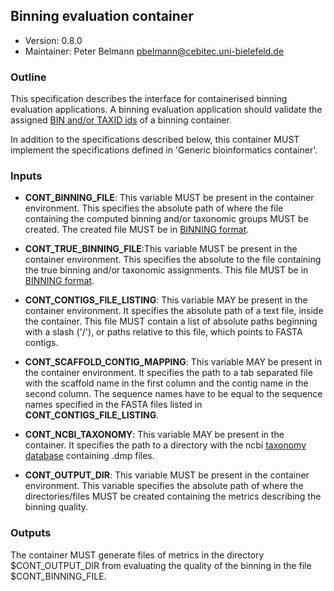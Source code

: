## Binning evaluation container

 * Version:    0.8.0
 * Maintainer: Peter Belmann <pbelmann@cebitec.uni-bielefeld.de>

### Outline

This specification describes the interface for containerised binning evaluation applications. 
A binning evaluation application should validate the assigned [BIN and/or TAXID ids](https://github.com/bioboxes/rfc/blob/master/data-format/binning.mkd#the-binning-output-format) 
of a binning container.

In addition to the specifications described below, this container MUST implement the
specifications defined in 'Generic bioinformatics container'. 

### Inputs

* **CONT_BINNING_FILE**: This variable MUST be present in the container
  environment. This specifies the absolute path of where the file containing
  the computed binning and/or taxonomic groups MUST be created. The created
  file MUST be in [BINNING format](https://github.com/bioboxes/rfc/blob/master/data-format/binning.mkd#the-binning-output-format).

* **CONT_TRUE_BINNING_FILE**:This variable MUST be present in the container environment.
  This specifies the absolute to the file containing the true binning and/or taxonomic assignments.
  This file MUST be in [BINNING format](https://github.com/bioboxes/rfc/blob/master/data-format/binning.mkd#the-binning-output-format).

* **CONT_CONTIGS_FILE_LISTING**: This variable MAY be present in the container
  environment. It specifies the absolute path of a text file, inside the
  container. This file MUST contain a list of absolute paths
  beginning with a slash ('/'), or paths relative to this file, which points to
  FASTA contigs.

* **CONT_SCAFFOLD_CONTIG_MAPPING**: This variable MAY be present in the container environment. 
  It specifies the path to a tab separated file with the scaffold name in the first column and the contig name in the second column.
  The sequence names have to be equal to the sequence names specified in the FASTA files listed in **CONT_CONTIGS_FILE_LISTING**. 

* **CONT_NCBI_TAXONOMY**: This variable MAY be present in the container. It specifies the path
  to a directory with the ncbi [taxonomy database](ftp://ftp.ncbi.nih.gov/pub/taxonomy/taxdump.tar.gz) containing .dmp files.

* **CONT_OUTPUT_DIR**: This variable MUST be present in the container
  environment. This variable specifies the absolute path of where the directories/files MUST
  be created containing the metrics describing the binning quality.

### Outputs

The container MUST generate files of metrics in the directory $CONT_OUTPUT_DIR from evaluating the quality of the binning in the file $CONT_BINNING_FILE.
